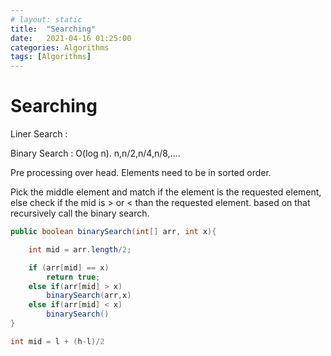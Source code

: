 ```yaml
---
# layout: static
title:  "Searching"
date:   2021-04-16 01:25:00
categories: Algorithms
tags: [Algorithms]
---
```


# Searching

Liner Search :

Binary Search : O(log n). n,n/2,n/4,n/8,....

Pre processing over head. Elements need to be in sorted order.

Pick the middle element and match if the element is the requested element, else check if the mid is > or < than the requested element. based on that recursively call the binary search.

```java
public boolean binarySearch(int[] arr, int x){

    int mid = arr.length/2;

    if (arr[mid] == x)
        return true;
    else if(arr[mid] > x)
        binarySearch(arr,x)
    else if(arr[mid] < x)
        binarySearch()
}

int mid = l + (h-l)/2
```
